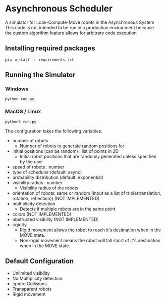 # Asynchronous Scheduler

A simulator for Look-Compute-Move robots in the Asynchronous System
This code is not intended to be run in a production environment because the custom algorithm feature allows for arbitrary code execution

## Installing required packages

`pip install -r requirements.txt`

## Running the Simulator

### Windows

`python run.py`

### MacOS / Linux

`python3 run.py`

The configuration takes the following variables.

- number of robots
  - Number of robots to generate random positions for
- initial positions (can be random) : list of points in 2D
  - Initial robot positions that are randomly generated unless specified by the user
- speed of robots : number
- type of scheduler (default: async)
- probability distribution (default: exponential)
- visibility radius : number
  - Visibility radius of the robots
- orientation of robots: same or random (input as a list of triple(translation, rotation, reflection)) (NOT IMPLEMENTED)
- multiplicity detection
  - Detects if multiple robots are in the same point
- colors (NOT IMPLEMENTED)
- obstructed visibility (NOT IMPLEMENTED)
- rigidity
  - Rigid movement allows the robot to reach it's destination when in the MOVE state.
  - Non-rigid movement means the robot will fall short of it's destination when in the MOVE state.

## Default Configuration

- Unlimited visibility
- No Multiplicity detection
- Ignore Collisions
- Transparent robots
- Rigid movement
